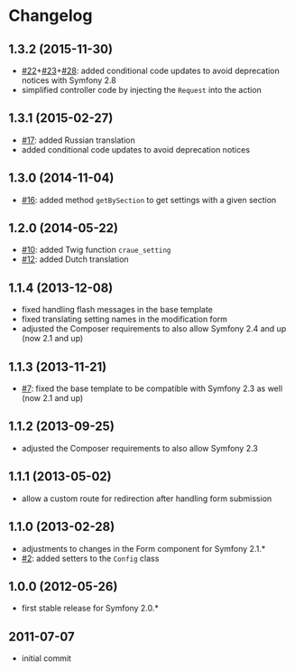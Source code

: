 # Changelog

## 1.3.2 (2015-11-30)

- [#22]+[#23]+[#28]: added conditional code updates to avoid deprecation notices with Symfony 2.8
- simplified controller code by injecting the `Request` into the action

[#22]: https://github.com/craue/CraueConfigBundle/issues/22
[#23]: https://github.com/craue/CraueConfigBundle/issues/23
[#28]: https://github.com/craue/CraueConfigBundle/issues/28

## 1.3.1 (2015-02-27)

- [#17]: added Russian translation
- added conditional code updates to avoid deprecation notices

[#17]: https://github.com/craue/CraueConfigBundle/issues/17

## 1.3.0 (2014-11-04)

- [#16]: added method `getBySection` to get settings with a given section

[#16]: https://github.com/craue/CraueConfigBundle/issues/16

## 1.2.0 (2014-05-22)

- [#10]: added Twig function `craue_setting`
- [#12]: added Dutch translation

[#10]: https://github.com/craue/CraueConfigBundle/issues/10
[#12]: https://github.com/craue/CraueConfigBundle/issues/12

## 1.1.4 (2013-12-08)

- fixed handling flash messages in the base template
- fixed translating setting names in the modification form
- adjusted the Composer requirements to also allow Symfony 2.4 and up (now 2.1 and up)

## 1.1.3 (2013-11-21)

- [#7]: fixed the base template to be compatible with Symfony 2.3 as well (now 2.1 and up)

[#7]: https://github.com/craue/CraueConfigBundle/issues/7

## 1.1.2 (2013-09-25)

- adjusted the Composer requirements to also allow Symfony 2.3

## 1.1.1 (2013-05-02)

- allow a custom route for redirection after handling form submission

## 1.1.0 (2013-02-28)

- adjustments to changes in the Form component for Symfony 2.1.*
- [#2]: added setters to the `Config` class

[#2]: https://github.com/craue/CraueConfigBundle/issues/2

## 1.0.0 (2012-05-26)

- first stable release for Symfony 2.0.*

## 2011-07-07

- initial commit
